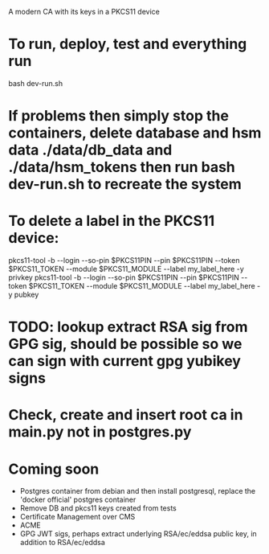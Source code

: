 A modern CA with its keys in a PKCS11 device

# To run, deploy, test and everything run
bash dev-run.sh

# If problems then simply stop the containers, delete database and hsm data ./data/db_data and ./data/hsm_tokens then run bash dev-run.sh to recreate the system

# To delete a label in the PKCS11 device:
pkcs11-tool -b --login --so-pin $PKCS11PIN --pin $PKCS11PIN --token $PKCS11_TOKEN --module $PKCS11_MODULE --label my_label_here -y privkey
pkcs11-tool -b --login --so-pin $PKCS11PIN --pin $PKCS11PIN --token $PKCS11_TOKEN --module $PKCS11_MODULE --label my_label_here -y pubkey

# TODO: lookup extract RSA sig from GPG sig, should be possible so we can sign with current gpg yubikey signs
# Check, create and insert root ca in main.py not in postgres.py

# Coming soon
* Postgres container from debian and then install postgresql, replace the 'docker official' postgres container
* Remove DB and pkcs11 keys created from tests
* Certificate Management over CMS
* ACME
* GPG JWT sigs, perhaps extract underlying RSA/ec/eddsa public key, in addition to RSA/ec/eddsa
